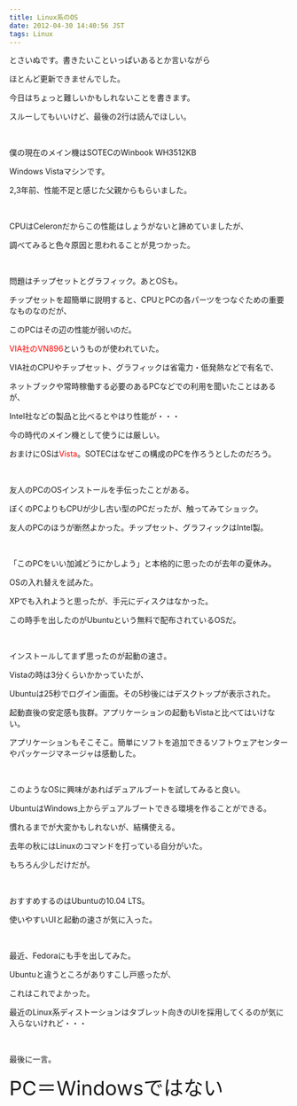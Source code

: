 ```yaml
---
title: Linux系のOS
date: 2012-04-30 14:40:56 JST
tags: Linux
---
```

<p>とさいぬです。書きたいこといっぱいあるとか言いながら</p>
<p>ほとんど更新できませんでした。</p>
<p>今日はちょっと難しいかもしれないことを書きます。</p>
<p>スルーしてもいいけど、最後の2行は読んでほしい。</p>
<p>&nbsp;</p>
<p>僕の現在のメイン機はSOTECのWinbook WH3512KB</p>
<p>Windows Vistaマシンです。</p>
<p>2,3年前、性能不足と感じた父親からもらいました。</p>
<p>&nbsp;</p>
<p>CPUはCeleronだからこの性能はしょうがないと諦めていましたが、</p>
<p>調べてみると色々原因と思われることが見つかった。</p>
<p>&nbsp;</p>
<p>問題はチップセットとグラフィック。あとOSも。</p>
<p>チップセットを超簡単に説明すると、CPUとPCの各パーツをつなぐための重要なものなのだが、</p>
<p>このPCはその辺の性能が弱いのだ。</p>
<p><span style="color:red;">VIA社のVN896</span>というものが使われていた。</p>
<p>VIA社のCPUやチップセット、グラフィックは省電力・低発熱などで有名で、</p>
<p>ネットブックや常時稼働する必要のあるPCなどでの利用を聞いたことはあるが、</p>
<p>Intel社などの製品と比べるとやはり性能が・・・</p>
<p>今の時代のメイン機として使うには厳しい。</p>
<p>おまけにOSは<span style="color:red;">Vista</span>。SOTECはなぜこの構成のPCを作ろうとしたのだろう。</p>
<p>&nbsp;</p>
<p>友人のPCのOSインストールを手伝ったことがある。</p>
<p>ぼくのPCよりもCPUが少し古い型のPCだったが、触ってみてショック。</p>
<p>友人のPCのほうが断然よかった。チップセット、グラフィックはIntel製。</p>
<p>&nbsp;</p>
<p>「このPCをいい加減どうにかしよう」と本格的に思ったのが去年の夏休み。</p>
<p>OSの入れ替えを試みた。</p>
<p>XPでも入れようと思ったが、手元にディスクはなかった。</p>
<p>この時手を出したのが<span style="font-size:14px;">Ubuntu</span>という無料で配布されているOSだ。</p>
<p>&nbsp;</p>
<p>インストールしてまず思ったのが起動の速さ。</p>
<p>Vistaの時は3分くらいかかっていたが、</p>
<p>Ubuntuは25秒でログイン画面。その5秒後にはデスクトップが表示された。</p>
<p>起動直後の安定感も抜群。アプリケーションの起動もVistaと比べてはいけない。</p>
<p>アプリケーションもそこそこ。簡単にソフトを追加できるソフトウェアセンターやパッケージマネージャは感動した。</p>
<p>&nbsp;</p>
<p>このようなOSに興味があればデュアルブートを試してみると良い。</p>
<p>UbuntuはWindows上からデュアルブートできる環境を作ることができる。</p>
<p>慣れるまでが大変かもしれないが、結構使える。</p>
<p>去年の秋にはLinuxのコマンドを打っている自分がいた。</p>
<p>もちろん少しだけだが。</p>
<p>&nbsp;</p>
<p>おすすめするのはUbuntuの10.04 LTS。</p>
<p>使いやすいUIと起動の速さが気に入った。</p>
<p>&nbsp;</p>
<p>最近、Fedoraにも手を出してみた。</p>
<p>Ubuntuと違うところがありすこし戸惑ったが、</p>
<p>これはこれでよかった。</p>
<p>最近のLinux系ディストーションはタブレット向きのUIを採用してくるのが気に入らないけれど・・・</p>
<p>&nbsp;</p>
<p>最後に一言。</p>
<p><span style="font-size:36px;">PC＝Windowsではない</span></p>